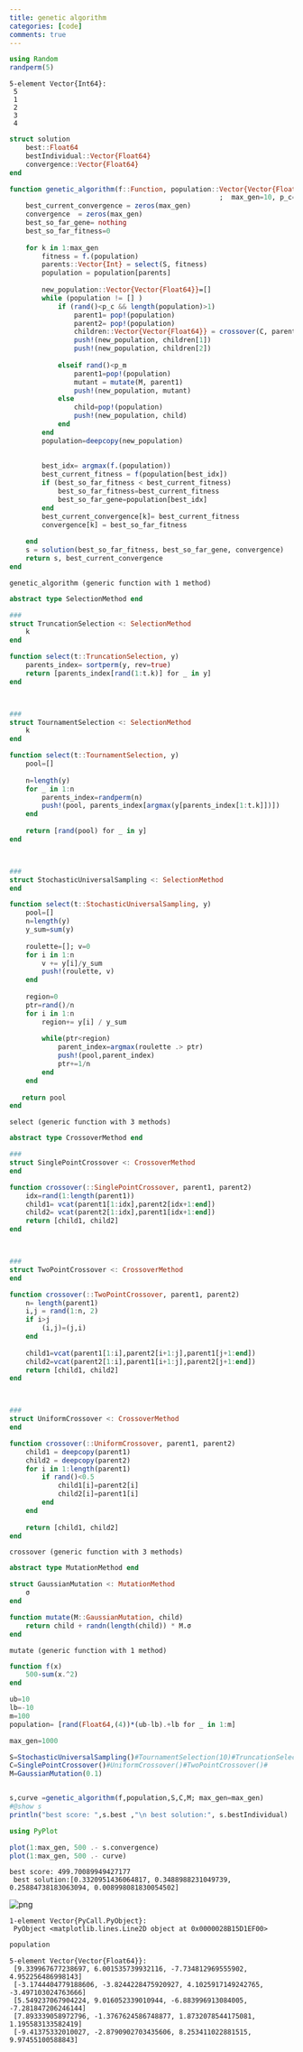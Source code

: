 ```yaml
---
title: genetic algorithm
categories: [code]
comments: true
---
```



```julia
using Random
randperm(5)

```




    5-element Vector{Int64}:
     5
     1
     2
     3
     4




```julia
struct solution 
    best::Float64
    bestIndividual::Vector{Float64}
    convergence::Vector{Float64}
end
```


```julia
function genetic_algorithm(f::Function, population::Vector{Vector{Float64}}, S, C, M 
                                                    ;  max_gen=10, p_c=0.4, p_m=0.01)
    best_current_convergence = zeros(max_gen)
    convergence  = zeros(max_gen)
    best_so_far_gene= nothing
    best_so_far_fitness=0
            
    for k in 1:max_gen
        fitness = f.(population)
        parents::Vector{Int} = select(S, fitness)
        population = population[parents]
        
        new_population::Vector{Vector{Float64}}=[]
        while (population != [] )
            if (rand()<p_c && length(population)>1) 
                parent1= pop!(population)
                parent2= pop!(population)
                children::Vector{Vector{Float64}} = crossover(C, parent1,parent2)
                push!(new_population, children[1])
                push!(new_population, children[2])
            
            elseif rand()<p_m
                parent1=pop!(population)
                mutant = mutate(M, parent1)
                push!(new_population, mutant)
            else
                child=pop!(population)
                push!(new_population, child)
            end
        end
        population=deepcopy(new_population)
        
        
        best_idx= argmax(f.(population))
        best_current_fitness = f(population[best_idx])
        if (best_so_far_fitness < best_current_fitness)
            best_so_far_fitness=best_current_fitness
            best_so_far_gene=population[best_idx]
        end
        best_current_convergence[k]= best_current_fitness
        convergence[k] = best_so_far_fitness
    
    end
    s = solution(best_so_far_fitness, best_so_far_gene, convergence)
    return s, best_current_convergence
end
```




    genetic_algorithm (generic function with 1 method)




```julia
abstract type SelectionMethod end

###
struct TruncationSelection <: SelectionMethod
    k
end

function select(t::TruncationSelection, y)
    parents_index= sortperm(y, rev=true)
    return [parents_index[rand(1:t.k)] for _ in y] 
end



###
struct TournamentSelection <: SelectionMethod
    k
end

function select(t::TournamentSelection, y)
    pool=[]
    
    n=length(y)
    for _ in 1:n
        parents_index=randperm(n) 
        push!(pool, parents_index[argmax(y[parents_index[1:t.k]])])
    end
    
    return [rand(pool) for _ in y]
end



###
struct StochasticUniversalSampling <: SelectionMethod
end

function select(t::StochasticUniversalSampling, y)
    pool=[]
    n=length(y)
    y_sum=sum(y)
    
    roulette=[]; v=0
    for i in 1:n
        v += y[i]/y_sum
        push!(roulette, v)
    end
    
    region=0
    ptr=rand()/n
    for i in 1:n
        region+= y[i] / y_sum
            
        while(ptr<region)
            parent_index=argmax(roulette .> ptr)
            push!(pool,parent_index)
            ptr+=1/n
        end
    end
    
   return pool         
end
```




    select (generic function with 3 methods)




```julia
abstract type CrossoverMethod end

###
struct SinglePointCrossover <: CrossoverMethod 
end

function crossover(::SinglePointCrossover, parent1, parent2)
    idx=rand(1:length(parent1))
    child1= vcat(parent1[1:idx],parent2[idx+1:end]) 
    child2= vcat(parent2[1:idx],parent1[idx+1:end]) 
    return [child1, child2]
end



###
struct TwoPointCrossover <: CrossoverMethod
end

function crossover(::TwoPointCrossover, parent1, parent2)
    n= length(parent1)
    i,j = rand(1:n, 2)
    if i>j
        (i,j)=(j,i)
    end 
    
    child1=vcat(parent1[1:i],parent2[i+1:j],parent1[j+1:end]) 
    child2=vcat(parent2[1:i],parent1[i+1:j],parent2[j+1:end]) 
    return [child1, child2]
end



###
struct UniformCrossover <: CrossoverMethod
end

function crossover(::UniformCrossover, parent1, parent2)
    child1 = deepcopy(parent1)
    child2 = deepcopy(parent2)
    for i in 1:length(parent1)
        if rand()<0.5
            child1[i]=parent2[i]
            child2[i]=parent1[i]
        end
    end
    
    return [child1, child2]
end

```




    crossover (generic function with 3 methods)




```julia
abstract type MutationMethod end

struct GaussianMutation <: MutationMethod
    σ
end

function mutate(M::GaussianMutation, child)
    return child + randn(length(child)) * M.σ
end
```




    mutate (generic function with 1 method)




```julia
function f(x)
    500-sum(x.^2)
end

ub=10
lb=-10
m=100
population= [rand(Float64,(4))*(ub-lb).+lb for _ in 1:m]

max_gen=1000

S=StochasticUniversalSampling()#TournamentSelection(10)#TruncationSelection(10)#
C=SinglePointCrossover()#UniformCrossover()#TwoPointCrossover()#
M=GaussianMutation(0.1)


s,curve =genetic_algorithm(f,population,S,C,M; max_gen=max_gen)
#@show s
println("best score: ",s.best ,"\n best solution:", s.bestIndividual)

using PyPlot

plot(1:max_gen, 500 .- s.convergence)
plot(1:max_gen, 500 .- curve)
```

    best score: 499.70089949427177
     best solution:[0.3320951436064817, 0.3488988231049739, 0.25884738183063094, 0.008998081830054502]
    


    
![png](/_posts//picture/output_6_1.png)
    





    1-element Vector{PyCall.PyObject}:
     PyObject <matplotlib.lines.Line2D object at 0x0000028B15D1EF00>




```julia
population

```




    5-element Vector{Vector{Float64}}:
     [9.339967677238697, 6.001535739932116, -7.734812969555902, 4.952256486998143]
     [-3.1744404779188606, -3.8244228475920927, 4.1025917149242765, -3.497103024763666]
     [5.549237067904224, 9.016052339010944, -6.883996913084005, -7.281847206246144]
     [7.893339058972796, -1.3767624586748877, 1.8732078544175081, 1.195583133582419]
     [-9.41375332010027, -2.8790902703435606, 8.253411022881515, 9.97455100588843]




```julia

```
